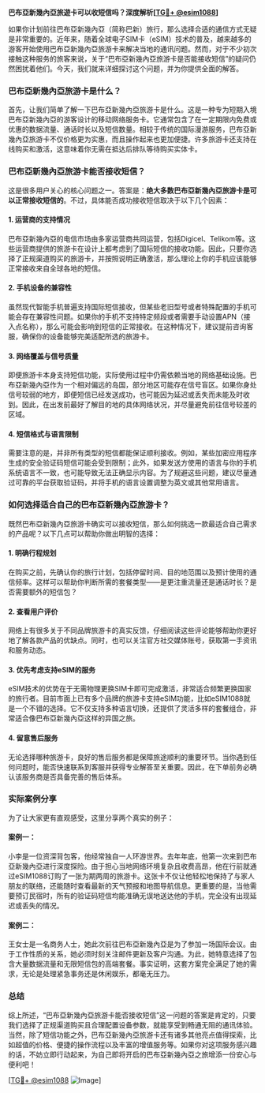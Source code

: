 **巴布亞新幾內亞旅遊卡可以收短信吗？深度解析[[TG💪+ @esim1088](https://t.me/s/esim1088)]**

如果你计划前往巴布亞新幾內亞（简称巴新）旅行，那么选择合适的通信方式无疑是非常重要的。近年来，随着全球电子SIM卡（eSIM）技术的普及，越来越多的游客开始使用巴布亞新幾內亞旅游卡来解决当地的通讯问题。然而，对于不少初次接触这种服务的旅客来说，关于“巴布亞新幾內亞旅游卡是否能接收短信”的疑问仍然困扰着他们。今天，我们就来详细探讨这个问题，并为你提供全面的解答。

### 巴布亞新幾內亞旅游卡是什么？

首先，让我们简单了解一下巴布亞新幾內亞旅游卡是什么。这是一种专为短期入境巴布亞新幾內亞的游客设计的移动网络服务卡。它通常包含了在一定期限内免费或优惠的数据流量、通话时长以及短信数量。相较于传统的国际漫游服务，巴布亞新幾內亞旅游卡不仅价格更为实惠，而且操作起来也更加便捷。许多旅游卡还支持在线购买和激活，这意味着你无需在抵达后排队等待购买实体卡。

### 巴布亞新幾內亞旅游卡能否接收短信？

这是很多用户关心的核心问题之一。答案是：**绝大多数巴布亞新幾內亞旅游卡是可以正常接收短信的**。不过，具体能否成功接收短信取决于以下几个因素：

#### 1. **运营商的支持情况**
   巴布亞新幾內亞的电信市场由多家运营商共同运营，包括Digicel、Telikom等。这些运营商提供的旅游卡在设计上都考虑到了国际短信的接收功能。因此，只要你选择了正规渠道购买的旅游卡，并按照说明正确激活，那么理论上你的手机应该能够正常接收来自全球各地的短信。

#### 2. **手机设备的兼容性**
   虽然现代智能手机普遍支持国际短信接收，但某些老旧型号或者特殊配置的手机可能会存在兼容性问题。如果你的手机不支持特定频段或者需要手动设置APN（接入点名称），那么可能会影响到短信的正常接收。在这种情况下，建议提前咨询客服，确保你的设备能够完美适配所选的旅游卡。

#### 3. **网络覆盖与信号质量**
   即便旅游卡本身支持短信功能，实际使用过程中仍需依赖当地的网络基础设施。巴布亞新幾內亞作为一个相对偏远的岛国，部分地区可能存在信号盲区。如果你身处信号较弱的地方，即便短信已经发送成功，也可能因为延迟或丢失而未能及时收到。因此，在出发前最好了解目的地的具体网络状况，并尽量避免前往信号较差的区域。

#### 4. **短信格式与语言限制**
   需要注意的是，并非所有类型的短信都能保证顺利接收。例如，某些加密应用程序生成的安全验证码短信可能会受到限制；此外，如果发送方使用的语言与你的手机系统语言不一致，也可能导致无法正确显示内容。为了规避这些问题，建议尽量通过可靠的平台获取验证码，并将手机的语言设置调整为英文或其他常用语言。

### 如何选择适合自己的巴布亞新幾內亞旅游卡？

既然巴布亞新幾內亞旅游卡确实可以接收短信，那么如何挑选一款最适合自己需求的产品呢？以下几点可以帮助你做出明智的选择：

#### 1. **明确行程规划**
   在购买之前，先确认你的旅行计划，包括停留时间、目的地范围以及预计使用的通信频率。这样可以帮助你判断所需的套餐类型——是更注重流量还是通话时长？是否需要额外的短信包？

#### 2. **查看用户评价**
   网络上有很多关于不同品牌旅游卡的真实反馈，仔细阅读这些评论能够帮助你更好地了解各款产品的优缺点。同时，也可以关注官方社交媒体账号，获取第一手资讯和服务动态。

#### 3. **优先考虑支持eSIM的服务**
   eSIM技术的优势在于无需物理更换SIM卡即可完成激活，非常适合频繁更换国家的旅行者。目前市面上已有多个品牌的旅游卡支持eSIM功能，比如eSIM1088就是一个不错的选择。它不仅支持多种语言切换，还提供了灵活多样的套餐组合，非常适合像巴布亞新幾內亞这样的异国之旅。

#### 4. **留意售后服务**
   无论选择哪种旅游卡，良好的售后服务都是保障旅途顺利的重要环节。当你遇到任何问题时，能否快速联系到客服并获得专业解答至关重要。因此，在下单前务必确认该服务商是否具备完善的售后体系。

### 实际案例分享

为了让大家更有直观感受，这里分享两个真实的例子：

#### 案例一：
小李是一位资深背包客，他经常独自一人环游世界。去年年底，他第一次来到巴布亞新幾內亞进行深度探险。由于担心当地网络环境复杂且收费高昂，他在行前就通过eSIM1088订购了一张为期两周的旅游卡。这张卡不仅让他轻松地保持了与家人朋友的联络，还能随时查看最新的天气预报和地图导航信息。更重要的是，当他需要预订民宿时，所有的验证码短信均能准确无误地送达他的手机，完全没有出现延迟或丢失的情况。

#### 案例二：
王女士是一名商务人士，她此次前往巴布亞新幾內亞是为了参加一场国际会议。由于工作性质的关系，她必须时刻关注邮件更新及客户沟通。为此，她特意选择了包含大量数据流量和无限短信包的高端套餐。事实证明，这套方案完全满足了她的需求，无论是处理紧急事务还是休闲娱乐，都毫无压力。

### 总结

综上所述，“巴布亞新幾內亞旅游卡能否接收短信”这一问题的答案是肯定的，只要我们选择了正规渠道购买且合理配置设备参数，就能享受到畅通无阻的通讯体验。当然，除了短信功能之外，巴布亞新幾內亞旅游卡还有诸多其他亮点值得探索，比如超值的价格、便捷的操作流程以及丰富的增值服务等。如果你对这项服务感兴趣的话，不妨立即行动起来，为自己即将开启的巴布亞新幾內亞之旅增添一份安心与便利吧！

[[TG💪+ @esim1088](https://t.me/s/esim1088) ![Image](https://i.postimg.cc/4NQfJmqS/Snipaste-2025-05-13-00-14-12.png)]